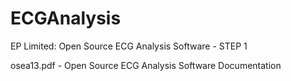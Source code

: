# ECGAnalysis
EP Limited:  Open Source ECG Analysis Software - STEP 1

osea13.pdf - Open Source ECG Analysis Software Documentation 
